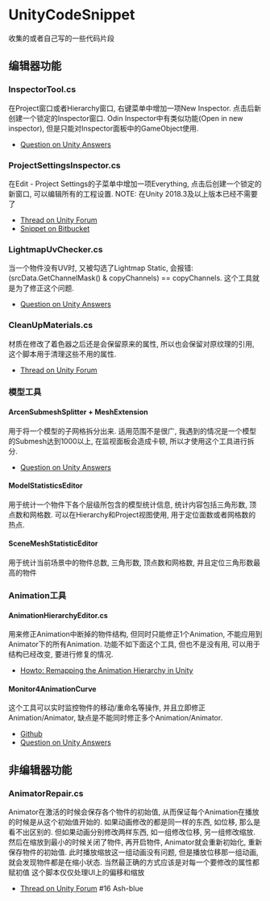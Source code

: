# UnityCodeSnippet

收集的或者自己写的一些代码片段

## 编辑器功能

### InspectorTool.cs

在Project窗口或者Hierarchy窗口, 右键菜单中增加一项New Inspector. 点击后新创建一个锁定的Inspector窗口. Odin Inspector中有类似功能(Open in new inspector), 但是只能对Inspector面板中的GameObject使用.

* [Question on Unity Answers](https://answers.unity.com/questions/36131/editor-multiple-inspectors.html)

### ProjectSettingsInspector.cs

在Edit - Project Settings的子菜单中增加一项Everything, 点击后创建一个锁定的新窗口, 可以编辑所有的工程设置.
NOTE: 在Unity 2018.3及以上版本已经不需要了

* [Thread on Unity Forum](https://forum.unity.com/threads/new-settings-gui.557308/)
* [Snippet on Bitbucket](https://bitbucket.org/snippets/pschraut/5edXM8/unity-all-project-settings-in-a-single)

### LightmapUvChecker.cs

当一个物件没有UV时, 又被勾选了Lightmap Static, 会报错: (srcData.GetChannelMask() & copyChannels) == copyChannels. 这个工具就是为了修正这个问题.

* [Question on Unity Answers](https://answers.unity.com/questions/1470570/getting-some-error-always-when-i-open-unity.html)

### CleanUpMaterials.cs

材质在修改了着色器之后还是会保留原来的属性, 所以也会保留对原纹理的引用, 这个脚本用于清理这些不用的属性.

* [Thread on Unity Forum](https://forum.unity.com/threads/material-asset-keeps-references-to-assets-that-are-not-used.523192/)

### 模型工具

#### ArcenSubmeshSplitter + MeshExtension

用于将一个模型的子网格拆分出来. 适用范围不是很广, 我遇到的情况是一个模型的Submesh达到1000以上, 在监视面板会造成卡顿, 所以才使用这个工具进行拆分.

* [Question on Unity Answers](https://answers.unity.com/questions/662382/how-to-change-objects-hierarchy-level-in-animation.html)

#### ModelStatisticsEditor

用于统计一个物件下各个层级所包含的模型统计信息, 统计内容包括三角形数, 顶点数和网格数. 可以在Hierarchy和Project视图使用, 用于定位面数或者网格数的热点.

#### SceneMeshStatisticEditor

用于统计当前场景中的物件总数, 三角形数, 顶点数和网格数, 并且定位三角形数最高的物件

### Animation工具

#### AnimationHierarchyEditor.cs

用来修正Animation中断掉的物件结构, 但同时只能修正1个Animation, 不能应用到Animator下的所有Animation. 功能不如下面这个工具, 但也不是没有用, 可以用于结构已经改变, 要进行修复的情况.

* [Howto: Remapping the Animation Hierarchy in Unity](http://enemyhideout.com/2016/05/howto-remapping-the-animation-hierarchy-in-unity/)

#### Monitor4AnimationCurve

这个工具可以实时监控物件的移动/重命名等操作, 并且立即修正Animation/Animator, 缺点是不能同时修正多个Animation/Animator.

* [Github](https://github.com/gydisme/Unity-Game-Framwork/tree/master/Assets/Editor/CustomEditor/Monitor4AnimationCurve)
* [Question on Unity Answers](https://answers.unity.com/questions/662382/how-to-change-objects-hierarchy-level-in-animation.html)

## 非编辑器功能

### AnimatorRepair.cs

Animator在激活的时候会保存各个物件的初始值, 从而保证每个Animation在播放的时候是从这个初始值开始的.
如果动画修改的都是同一样的东西, 如位移, 那么是看不出区别的. 但如果动画分别修改两样东西, 如一组修改位移, 另一组修改缩放.
然后在缩放到最小的时候关闭了物件, 再开启物件, Animator就会重新初始化, 重新保存物件的初始值.
此时播放缩放这一组动画没有问题, 但是播放位移那一组动画, 就会发现物件都是在缩小状态.
当然最正确的方式应该是对每一个要修改的属性都赋初值
这个脚本仅仅处理UI上的偏移和缩放

* [Thread on Unity Forum](https://forum.unity.com/threads/reset-animator-usage-with-pooled-object.290792/) #16 Ash-blue
